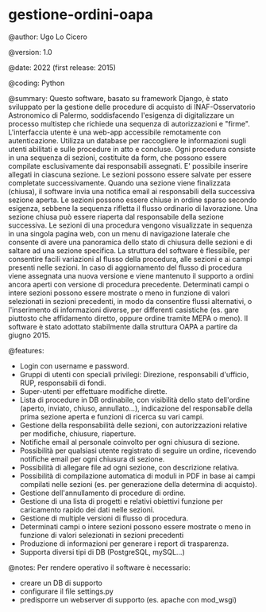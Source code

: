 # gestione-ordini-oapa

@author: Ugo Lo Cicero

@version: 1.0

@date: 2022 (first release: 2015)

@coding: Python

@summary: Questo software, basato su framework Django, è stato sviluppato per la gestione delle procedure di acquisto di INAF-Osservatorio Astronomico di Palermo, soddisfacendo l'esigenza di digitalizzare un processo multistep che richiede una sequenza di autorizzazioni e "firme". L'interfaccia utente è una web-app accessibile remotamente con autenticazione. Utilizza un database per raccogliere le informazioni sugli utenti abilitati e sulle procedure in atto e concluse. Ogni procedura consiste in una sequenza di sezioni, costituite da form, che possono essere compilate esclusivamente dai responsabili assegnati. E' possibile inserire allegati in ciascuna sezione. Le sezioni possono essere salvate per essere completate successivamente. Quando una sezione viene finalizzata (chiusa), il software invia una notifica email ai responsabili della successiva sezione aperta. Le sezioni possono essere chiuse in ordine sparso secondo esigenza, sebbene la sequenza rifletta il flusso ordinario di lavorazione. Una sezione chiusa può essere riaperta dal responsabile della sezione successiva. Le sezioni di una procedura vengono visualizzate in sequenza in una singola pagina web, con un menu di navigazione laterale che consente di avere una panoramica dello stato di chiusura delle sezioni e di saltare ad una sezione specifica. La struttura del software è flessibile, per consentire facili variazioni al flusso della procedura, alle sezioni e ai campi presenti nelle sezioni. In caso di aggiornamento del flusso di procedura viene assegnata una nuova versione e viene mantenuto il supporto a ordini ancora aperti con versione di procedura precedente. Determinati campi o intere sezioni possono essere mostrate o meno in funzione di valori selezionati in sezioni precedenti, in modo da consentire flussi alternativi, o l'inserimento di informazioni diverse, per differenti casistiche (es. gare piuttosto che affidamento diretto, oppure ordine tramite MEPA o meno). Il software è stato adottato stabilmente dalla struttura OAPA a partire da giugno 2015.

@features:
- Login con username e password.
- Gruppi di utenti con speciali privilegi: Direzione, responsabili d'ufficio, RUP, responsabili di fondi.
- Super-utenti per effettuare modifiche dirette.
- Lista di procedure in DB ordinabile, con visibilità dello stato dell'ordine (aperto, inviato, chiuso, annullato...), indicazione del responsabile della prima sezione aperta e funzioni di ricerca su vari campi.
- Gestione della responsabilità delle sezioni, con autorizzazioni relative per modifiche, chiusure, riaperture.
- Notifiche email al personale coinvolto per ogni chiusura di sezione.
- Possibilità per qualsiasi utente registrato di seguire un ordine, ricevendo notifiche email per ogni chiusura di sezione.
- Possibilità di allegare file ad ogni sezione, con descrizione relativa.
- Possibilità di compilazione automatica di moduli in PDF in base ai campi compilati nelle sezioni (es. per generazione della determina di acquisto).
- Gestione dell'annullamento di procedure di ordine.
- Gestione di una lista di progetti e relativi obiettivi funzione per caricamento rapido dei dati nelle sezioni.
- Gestione di multiple versioni di flusso di procedura.
- Determinati campi o intere sezioni possono essere mostrate o meno in funzione di valori selezionati in sezioni precedenti
- Produzione di informazioni per generare i report di trasparenza.
- Supporta diversi tipi di DB (PostgreSQL, mySQL...)

@notes:
Per rendere operativo il software è necessario:
- creare un DB di supporto
- configurare il file settings.py
- predisporre un webserver di supporto (es. apache con mod_wsgi)
